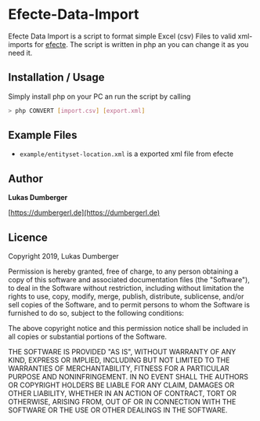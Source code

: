 # Efecte-Data-Import

Efecte Data Import is a script to format simple Excel (csv) Files to valid xml-imports for [efecte](https://www.efecte.com/de/). The script is written in php an you can change it as you need it.

## Installation / Usage

Simply install php on your PC an run the script by calling
```bash
> php CONVERT [import.csv] [export.xml]
```

## Example Files

* `example/entityset-location.xml` is a exported xml file from efecte

## Author

**Lukas Dumberger**

[https://dumbergerl.de](https://dumbergerl.de)

## Licence

Copyright 2019, Lukas Dumberger

Permission is hereby granted, free of charge, to any person obtaining a copy of this software and associated documentation files (the "Software"), to deal in the Software without restriction, including without limitation the rights to use, copy, modify, merge, publish, distribute, sublicense, and/or sell copies of the Software, and to permit persons to whom the Software is furnished to do so, subject to the following conditions:

The above copyright notice and this permission notice shall be included in all copies or substantial portions of the Software.

THE SOFTWARE IS PROVIDED "AS IS", WITHOUT WARRANTY OF ANY KIND, EXPRESS OR IMPLIED, INCLUDING BUT NOT LIMITED TO THE WARRANTIES OF MERCHANTABILITY, FITNESS FOR A PARTICULAR PURPOSE AND NONINFRINGEMENT. IN NO EVENT SHALL THE AUTHORS OR COPYRIGHT HOLDERS BE LIABLE FOR ANY CLAIM, DAMAGES OR OTHER LIABILITY, WHETHER IN AN ACTION OF CONTRACT, TORT OR OTHERWISE, ARISING FROM, OUT OF OR IN CONNECTION WITH THE SOFTWARE OR THE USE OR OTHER DEALINGS IN THE SOFTWARE.